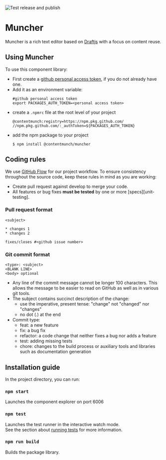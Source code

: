 ![Test release and publish](https://github.com/contentmunch/muncher/workflows/Test%20release%20and%20publish/badge.svg)
# Muncher  
Muncher is a rich text editor based on [Draftjs](https://draftjs.org/) with a focus on content reuse. 

## Using Muncher
To use this component library:

* First create a [github personal access token](https://docs.github.com/en/free-pro-team@latest/github/authenticating-to-github/creating-a-personal-access-token), if you do not already have one.
* Add it as an environment variable:
    ```
    #github personal access token
    export PACKAGES_AUTH_TOKEN=<personal access token>
    
    ``` 
* create a `.npmrc` file at the root level of your project
    ```
    @contentmunch:registry=https://npm.pkg.github.com/
    //npm.pkg.github.com/:_authToken=${PACKAGES_AUTH_TOKEN}
    ```
* add the npm package to your project
    ```
    $ npm install @contentmunch/muncher
    ```
  

## Coding rules
We use [GitHub Flow](https://guides.github.com/introduction/flow/) for our project workflow.
To ensure consistency throughout the source code, keep these rules in mind as you are working:

* Create pull request against develop to merge your code.
* All features or bug fixes **must be tested** by one or more [specs][unit-testing].

### Pull request format

```
<subject>

* changes 1
* changes 2

fixes/closes #<github issue number>

```

### Git commit format

```
<type>: <subject>
<BLANK LINE> 
<body> optional
```
* Any line of the commit message cannot be longer 100 characters. This allows the message to be easier to read on GitHub as well as in various git tools.
* The subject contains succinct description of the change:
    * use the imperative, present tense: "change" not "changed" nor "changes"
    * no dot (.) at the end
* Commit type:
    * feat: a new feature
    * fix: a bug fix
    * refactor: a code change that neither fixes a bug nor adds a feature
    * test: adding missing tests
    * chore: changes to the build process or auxiliary tools and libraries such as documentation generation

## Installation guide
In the project directory, you can run:

### `npm start`
Launches the component explorer on port 6006

### `npm test`

Launches the test runner in the interactive watch mode.<br />
See the section about [running tests](https://facebook.github.io/create-react-app/docs/running-tests) for more information.

### `npm run build`

Builds the package library.